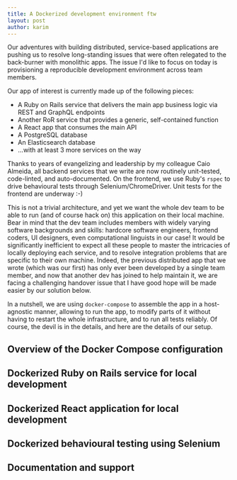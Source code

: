 ```yaml
---
title: A Dockerized development environment ftw
layout: post
author: karim
---
```


Our adventures with building distributed, service-based applications are pushing us to resolve long-standing issues that were often relegated to the back-burner with monolithic apps. The issue I'd like to focus on today is provisioning a reproducible development environment across team members.

Our app of interest is currently made up of the following pieces:
- A Ruby on Rails service that delivers the main app business logic via REST and GraphQL endpoints
- Another RoR service that provides a generic, self-contained function
- A React app that consumes the main API
- A PostgreSQL database
- An Elasticsearch database
- ...with at least 3 more services on the way

Thanks to years of evangelizing and leadership by my colleague Caio Almeida, all backend services that we write are now routinely unit-tested, code-linted, and auto-documented. On the frontend, we use Ruby's `rspec` to drive behavioural tests through Selenium/ChromeDriver. Unit tests for the frontend are underway :-)

This is not a trivial architecture, and yet we want the whole dev team to be able to run (and of course hack on) this application on their local machine. Bear in mind that the dev team includes members with widely varying software backgrounds and skills: hardcore software engineers, frontend coders, UI designers, even computational linguists in our case! It would be significantly inefficient to expect all these people to master the intricacies of locally deploying each service, and to resolve integration problems that are specific to their own machine. Indeed, the previous distributed app that we wrote (which was our first) has only ever been developed by a single team member, and now that another dev has joined to help maintain it, we are facing a challenging handover issue that I have good hope will be made easier by our solution below.

In a nutshell, we are using `docker-compose` to assemble the app in a host-agnostic manner, allowing to run the app, to modify parts of it without having to restart the whole infrastructure, and to run all tests reliably. Of course, the devil is in the details, and here are the details of our setup.

## Overview of the Docker Compose configuration

## Dockerized Ruby on Rails service for local development

## Dockerized React application for local development

## Dockerized behavioural testing using Selenium

## Documentation and support
